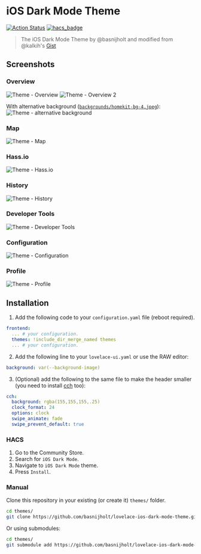 # iOS Dark Mode Theme

[![Action Status](https://github.com/basnijholt/lovelace-ios-dark-mode-theme/workflows/yamllint/badge.svg)](https://github.com/basnijholt/lovelace-ios-dark-mode-theme/actions)
[![hacs_badge](https://img.shields.io/badge/HACS-Default-orange.svg)](https://github.com/custom-components/hacs)

> The iOS Dark Mode Theme by @basnijholt and modified from @kalkih's [Gist](https://gist.github.com/kalkih/fbe84b371ef7f992c3bd51b235e2c299)

## Screenshots

### Overview

![Theme - Overview](https://raw.githubusercontent.com/basnijholt/lovelace-ios-dark-mode-theme/master/docs/theme-overview.jpg)
![Theme - Overview 2](https://raw.githubusercontent.com/basnijholt/lovelace-ios-dark-mode-theme/master/docs/theme-overview-2.jpg)

With alternative background ([`backgrounds/homekit-bg-4.jpeg`](backgrounds/homekit-bg-4.jpeg)):
![Theme - alternative background](https://raw.githubusercontent.com/basnijholt/lovelace-ios-dark-mode-theme/master/docs/theme-alternative-background.jpg)

### Map

![Theme - Map](https://raw.githubusercontent.com/basnijholt/lovelace-ios-dark-mode-theme/master/docs/theme-map.jpg)

### Hass.io

![Theme - Hass.io](https://raw.githubusercontent.com/basnijholt/lovelace-ios-dark-mode-theme/master/docs/theme-hassio.jpg)

### History

![Theme - History](https://raw.githubusercontent.com/basnijholt/lovelace-ios-dark-mode-theme/master/docs/theme-history.jpg)

### Developer Tools

![Theme - Developer Tools](https://raw.githubusercontent.com/basnijholt/lovelace-ios-dark-mode-theme/master/docs/theme-developer-tools.jpg)

### Configuration

![Theme - Configuration](https://raw.githubusercontent.com/basnijholt/lovelace-ios-dark-mode-theme/master/docs/theme-configuration.jpg)

### Profile

![Theme - Profile](https://raw.githubusercontent.com/basnijholt/lovelace-ios-dark-mode-theme/master/docs/theme-profile.jpg)

## Installation

1. Add the following code to your `configuration.yaml` file (reboot required).

```yaml
frontend:
  ... # your configuration.
  themes: !include_dir_merge_named themes
  ... # your configuration.
```

2. Add the following line to your `lovelace-ui.yaml` or use the RAW editor:
```yaml
background: var(--background-image)
```

3. (Optional) add the following to the same file to make the header smaller (you need to install [cch](https://github.com/maykar/compact-custom-header) too):
```yaml
cch:
  background: rgba(155,155,155,.25)
  clock_format: 24
  options: clock
  swipe_animate: fade
  swipe_prevent_default: true
```

### HACS

1. Go to the Community Store.
2. Search for `iOS Dark Mode`.
3. Navigate to `iOS Dark Mode` theme.
4. Press `Install`.

### Manual

Clone this repository in your existing (or create it) `themes/` folder.

```bash
cd themes/
git clone https://github.com/basnijholt/lovelace-ios-dark-mode-theme.git
```

Or using submodules:

```bash
cd themes/
git submodule add https://github.com/basnijholt/lovelace-ios-dark-mode-theme.git
```
